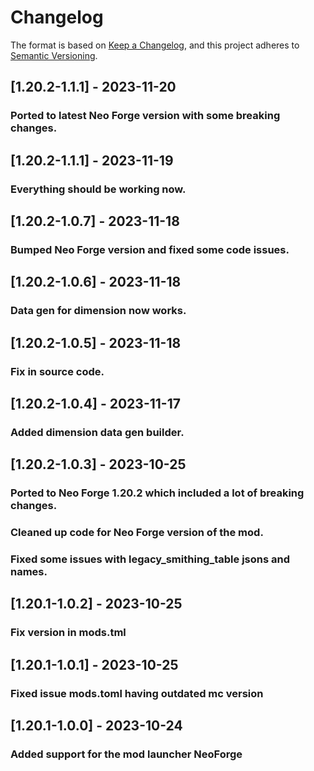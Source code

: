 # Changelog

The format is based on [Keep a Changelog](https://keepachangelog.com/en/1.0.0/),
and this project adheres to [Semantic Versioning](https://semver.org/spec/v2.0.0.html).


## [1.20.2-1.1.1] - 2023-11-20

### Ported to latest Neo Forge version with some breaking changes.

## [1.20.2-1.1.1] - 2023-11-19

### Everything should be working now.

## [1.20.2-1.0.7] - 2023-11-18

### Bumped Neo Forge version and fixed some code issues.

## [1.20.2-1.0.6] - 2023-11-18

### Data gen for dimension now works.


## [1.20.2-1.0.5] - 2023-11-18

### Fix in source code.

## [1.20.2-1.0.4] - 2023-11-17

### Added dimension data gen builder.


## [1.20.2-1.0.3] - 2023-10-25

### Ported to Neo Forge 1.20.2 which included a lot of breaking changes.
### Cleaned up code for Neo Forge version of the mod.
### Fixed some issues with legacy_smithing_table jsons and names.

## [1.20.1-1.0.2] - 2023-10-25

### Fix version in mods.tml

## [1.20.1-1.0.1] - 2023-10-25

### Fixed issue mods.toml having outdated mc version

## [1.20.1-1.0.0] - 2023-10-24

### Added support for the mod launcher NeoForge